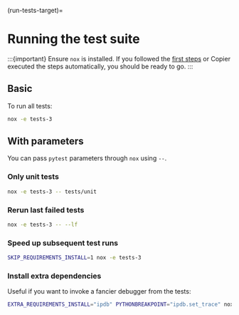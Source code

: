 (run-tests-target)=
# Running the test suite

:::{important}
Ensure `nox` is installed. If you followed the [first steps](first-steps-target) or Copier executed the steps automatically, you should be ready to go.
:::

## Basic

To run all tests:

```bash
nox -e tests-3
```

## With parameters

You can pass `pytest` parameters through `nox` using `--`.

### Only unit tests

```bash
nox -e tests-3 -- tests/unit
```

### Rerun last failed tests

```bash
nox -e tests-3 -- --lf
```

### Speed up subsequent test runs

```bash
SKIP_REQUIREMENTS_INSTALL=1 nox -e tests-3
```

### Install extra dependencies

Useful if you want to invoke a fancier debugger from the tests:

```bash
EXTRA_REQUIREMENTS_INSTALL="ipdb" PYTHONBREAKPOINT="ipdb.set_trace" nox -e tests-3
```
